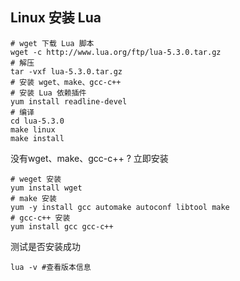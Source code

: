 ## Linux 安装 Lua

```shell
# wget 下载 Lua 脚本
wget -c http://www.lua.org/ftp/lua-5.3.0.tar.gz
# 解压
tar -vxf lua-5.3.0.tar.gz
# 安装 wget、make、gcc-c++
# 安装 Lua 依赖插件
yum install readline-devel
# 编译
cd lua-5.3.0
make linux
make install
```

没有wget、make、gcc-c++ ? 立即安装

```shell
# weget 安装
yum install wget
# make 安装
yum -y install gcc automake autoconf libtool make
# gcc-c++ 安装
yum install gcc gcc-c++
```

测试是否安装成功

```shell
lua -v #查看版本信息
```

